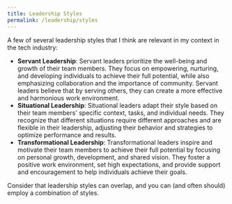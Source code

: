 ```yaml
---
title: Leadership Styles
permalink: /leadership/styles
---
```


A few of several leadership styles that I think are relevant in my context in the tech industry:

- **Servant Leadership**: Servant leaders prioritize the well-being and growth of their team members. They focus on empowering, nurturing, and developing individuals to achieve their full potential, while also emphasizing collaboration and the importance of community. Servant leaders believe that by serving others, they can create a more effective and harmonious work environment.
- **Situational Leadership**: Situational leaders adapt their style based on their team members' specific context, tasks, and individual needs. They recognize that different situations require different approaches and are flexible in their leadership, adjusting their behavior and strategies to optimize performance and results.
- **Transformational Leadership**: Transformational leaders inspire and motivate their team members to achieve their full potential by focusing on personal growth, development, and shared vision. They foster a positive work environment, set high expectations, and provide support and encouragement to help individuals achieve their goals.

Consider that leadership styles can overlap, and you can (and often should) employ a combination of styles.

